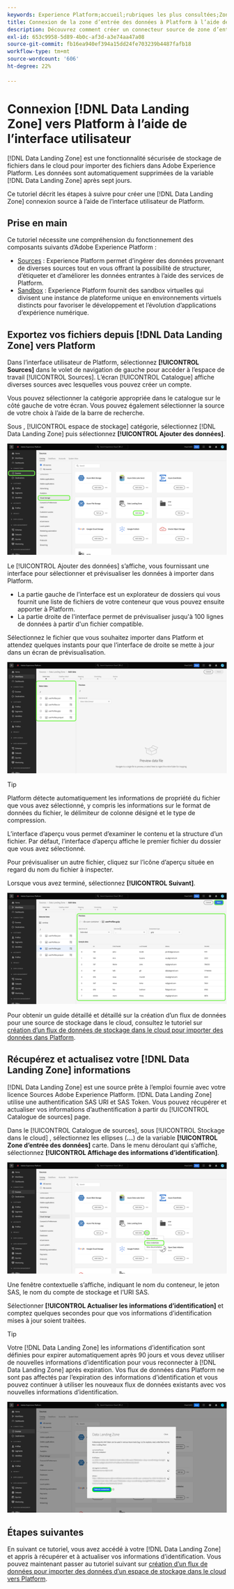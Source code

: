 ```yaml
---
keywords: Experience Platform;accueil;rubriques les plus consultées;Zone d’entrée des données;zone d’entrée des données
title: Connexion de la zone d’entrée des données à Platform à l’aide de l’interface utilisateur
description: Découvrez comment créer un connecteur source de zone d’entrée de données à l’aide de l’interface utilisateur de Platform.
exl-id: 653c9958-5d89-4b0c-af3d-a3e74aa47a08
source-git-commit: fb16ea940ef394a15dd24fe703239b4487fafb18
workflow-type: tm+mt
source-wordcount: '606'
ht-degree: 22%

---
```


# Connexion [!DNL Data Landing Zone] vers Platform à l’aide de l’interface utilisateur

[!DNL Data Landing Zone] est une fonctionnalité sécurisée de stockage de fichiers dans le cloud pour importer des fichiers dans Adobe Experience Platform. Les données sont automatiquement supprimées de la variable [!DNL Data Landing Zone] après sept jours.

Ce tutoriel décrit les étapes à suivre pour créer une [!DNL Data Landing Zone] connexion source à l’aide de l’interface utilisateur de Platform.

## Prise en main

Ce tutoriel nécessite une compréhension du fonctionnement des composants suivants d’Adobe Experience Platform :

* [Sources](../../../../home.md) : Experience Platform permet d’ingérer des données provenant de diverses sources tout en vous offrant la possibilité de structurer, d’étiqueter et d’améliorer les données entrantes à l’aide des services de Platform.
* [Sandbox](../../../../../sandboxes/home.md) : Experience Platform fournit des sandbox virtuelles qui divisent une instance de plateforme unique en environnements virtuels distincts pour favoriser le développement et l’évolution d’applications d’expérience numérique.

## Exportez vos fichiers depuis [!DNL Data Landing Zone] vers Platform

Dans l’interface utilisateur de Platform, sélectionnez **[!UICONTROL Sources]** dans le volet de navigation de gauche pour accéder à l’espace de travail [!UICONTROL Sources]. L’écran [!UICONTROL Catalogue] affiche diverses sources avec lesquelles vous pouvez créer un compte.

Vous pouvez sélectionner la catégorie appropriée dans le catalogue sur le côté gauche de votre écran. Vous pouvez également sélectionner la source de votre choix à l’aide de la barre de recherche.

Sous , [!UICONTROL espace de stockage] catégorie, sélectionnez [!DNL Data Landing Zone] puis sélectionnez **[!UICONTROL Ajouter des données]**.

![catalogue](../../../../images/tutorials/create/dlz/catalog.png)

Le [!UICONTROL Ajouter des données] s’affiche, vous fournissant une interface pour sélectionner et prévisualiser les données à importer dans Platform.

* La partie gauche de l’interface est un explorateur de dossiers qui vous fournit une liste de fichiers de votre conteneur que vous pouvez ensuite apporter à Platform.
* La partie droite de l&#39;interface permet de prévisualiser jusqu&#39;à 100 lignes de données à partir d&#39;un fichier compatible.

Sélectionnez le fichier que vous souhaitez importer dans Platform et attendez quelques instants pour que l’interface de droite se mette à jour dans un écran de prévisualisation.

![add-data](../../../../images/tutorials/create/dlz/add-data.png)

>[!TIP]
>
>Platform détecte automatiquement les informations de propriété du fichier que vous avez sélectionné, y compris les informations sur le format de données du fichier, le délimiteur de colonne désigné et le type de compression.

L’interface d’aperçu vous permet d’examiner le contenu et la structure d’un fichier. Par défaut, l’interface d’aperçu affiche le premier fichier du dossier que vous avez sélectionné.

Pour prévisualiser un autre fichier, cliquez sur l’icône d’aperçu située en regard du nom du fichier à inspecter.

Lorsque vous avez terminé, sélectionnez **[!UICONTROL Suivant]**.

![détection de fichier](../../../../images/tutorials/create/dlz/file-detection.png)

Pour obtenir un guide détaillé et détaillé sur la création d’un flux de données pour une source de stockage dans le cloud, consultez le tutoriel sur [création d’un flux de données de stockage dans le cloud pour importer des données dans Platform](../../dataflow/batch/cloud-storage.md).

## Récupérez et actualisez votre [!DNL Data Landing Zone] informations

[!DNL Data Landing Zone] est une source prête à l’emploi fournie avec votre licence Sources Adobe Experience Platform. [!DNL Data Landing Zone] utilise une authentification SAS URI et SAS Token. Vous pouvez récupérer et actualiser vos informations d’authentification à partir du [!UICONTROL Catalogue de sources] page.

Dans le [!UICONTROL Catalogue de sources], sous [!UICONTROL Stockage dans le cloud] , sélectionnez les ellipses (**...**) de la variable **[!UICONTROL Zone d’entrée des données]** carte. Dans le menu déroulant qui s’affiche, sélectionnez **[!UICONTROL Affichage des informations d’identification]**.

![Options](../../../../images/tutorials/create/dlz/options.png)

Une fenêtre contextuelle s’affiche, indiquant le nom du conteneur, le jeton SAS, le nom du compte de stockage et l’URI SAS.

Sélectionner **[!UICONTROL Actualiser les informations d’identification]** et comptez quelques secondes pour que vos informations d’identification mises à jour soient traitées.

>[!TIP]
>
>Votre [!DNL Data Landing Zone] les informations d’identification sont définies pour expirer automatiquement après 90 jours et vous devez utiliser de nouvelles informations d’identification pour vous reconnecter à [!DNL Data Landing Zone] après expiration. Vos flux de données dans Platform ne sont pas affectés par l’expiration des informations d’identification et vous pouvez continuer à utiliser les nouveaux flux de données existants avec vos nouvelles informations d’identification.

![view-credentials](../../../../images/tutorials/create/dlz/credentials.png)

## Étapes suivantes

En suivant ce tutoriel, vous avez accédé à votre [!DNL Data Landing Zone] et appris à récupérer et à actualiser vos informations d’identification. Vous pouvez maintenant passer au tutoriel suivant sur [création d’un flux de données pour importer des données d’un espace de stockage dans le cloud vers Platform](../../dataflow/batch/cloud-storage.md).
